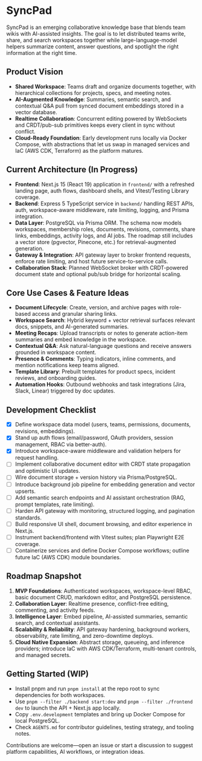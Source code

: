 # SyncPad

SyncPad is an emerging collaborative knowledge base that blends team wikis with AI-assisted insights. The goal is to let distributed teams write, share, and search workspaces together while large-language-model helpers summarize content, answer questions, and spotlight the right information at the right time.

## Product Vision
- **Shared Workspace**: Teams draft and organize documents together, with hierarchical collections for projects, specs, and meeting notes.
- **AI-Augmented Knowledge**: Summaries, semantic search, and contextual Q&A pull from synced document embeddings stored in a vector database.
- **Realtime Collaboration**: Concurrent editing powered by WebSockets and CRDT/pub-sub primitives keeps every client in sync without conflict.
- **Cloud-Ready Foundation**: Early development runs locally via Docker Compose, with abstractions that let us swap in managed services and IaC (AWS CDK, Terraform) as the platform matures.

## Current Architecture (In Progress)
- **Frontend**: Next.js 15 (React 19) application in `frontend/` with a refreshed landing page, auth flows, dashboard shells, and Vitest/Testing Library coverage.
- **Backend**: Express 5 TypeScript service in `backend/` handling REST APIs, auth, workspace-aware middleware, rate limiting, logging, and Prisma integration.
- **Data Layer**: PostgreSQL via Prisma ORM. The schema now models workspaces, membership roles, documents, revisions, comments, share links, embeddings, activity logs, and AI jobs. The roadmap still includes a vector store (pgvector, Pinecone, etc.) for retrieval-augmented generation.
- **Gateway & Integration**: API gateway layer to broker frontend requests, enforce rate limiting, and host future service-to-service calls.
- **Collaboration Stack**: Planned WebSocket broker with CRDT-powered document state and optional pub/sub bridge for horizontal scaling.

## Core Use Cases & Feature Ideas
- **Document Lifecycle**: Create, version, and archive pages with role-based access and granular sharing links.
- **Workspace Search**: Hybrid keyword + vector retrieval surfaces relevant docs, snippets, and AI-generated summaries.
- **Meeting Recaps**: Upload transcripts or notes to generate action-item summaries and embed knowledge in the workspace.
- **Contextual Q&A**: Ask natural-language questions and receive answers grounded in workspace content.
- **Presence & Comments**: Typing indicators, inline comments, and mention notifications keep teams aligned.
- **Template Library**: Prebuilt templates for product specs, incident reviews, and onboarding guides.
- **Automation Hooks**: Outbound webhooks and task integrations (Jira, Slack, Linear) triggered by doc updates.

## Development Checklist
- [x] Define workspace data model (users, teams, permissions, documents, revisions, embeddings).
- [x] Stand up auth flows (email/password, OAuth providers, session management, RBAC via better-auth).
- [x] Introduce workspace-aware middleware and validation helpers for request handling.
- [ ] Implement collaborative document editor with CRDT state propagation and optimistic UI updates.
- [ ] Wire document storage + version history via Prisma/PostgreSQL.
- [ ] Introduce background job pipeline for embedding generation and vector upserts.
- [ ] Add semantic search endpoints and AI assistant orchestration (RAG, prompt templates, rate limiting).
- [ ] Harden API gateway with monitoring, structured logging, and pagination standards.
- [ ] Build responsive UI shell, document browsing, and editor experience in Next.js.
- [ ] Instrument backend/frontend with Vitest suites; plan Playwright E2E coverage.
- [ ] Containerize services and define Docker Compose workflows; outline future IaC (AWS CDK) module boundaries.

## Roadmap Snapshot
1. **MVP Foundations**: Authenticated workspaces, workspace-level RBAC, basic document CRUD, markdown editor, and PostgreSQL persistence.
2. **Collaboration Layer**: Realtime presence, conflict-free editing, commenting, and activity feeds.
3. **Intelligence Layer**: Embed pipeline, AI-assisted summaries, semantic search, and contextual assistants.
4. **Scalability & Reliability**: API gateway hardening, background workers, observability, rate limiting, and zero-downtime deploys.
5. **Cloud Native Expansion**: Abstract storage, queueing, and inference providers; introduce IaC with AWS CDK/Terraform, multi-tenant controls, and managed secrets.

## Getting Started (WIP)
- Install pnpm and run `pnpm install` at the repo root to sync dependencies for both workspaces.
- Use `pnpm --filter ./backend start:dev` and `pnpm --filter ./frontend dev` to launch the API + Next.js app locally.
- Copy `.env.development` templates and bring up Docker Compose for local PostgreSQL.
- Check `AGENTS.md` for contributor guidelines, testing strategy, and tooling notes.

Contributions are welcome—open an issue or start a discussion to suggest platform capabilities, AI workflows, or integration ideas.

